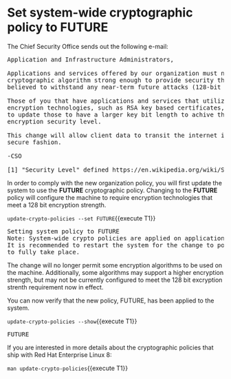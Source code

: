 # Set system-wide cryptographic policy to FUTURE

The Chief Security Office sends out the following e-mail:
<pre class="file">
Application and Infrastructure Administrators,

Applications and services offered by our organization must now use a
cryptographic algorithm strong enough to provide security that is
believed to withstand any near-term future attacks (128-bit security)[1].

Those of you that have applications and services that utilize asymetric
encryption technologies, such as RSA key based certificates, may need
to update those to have a larger key bit length to achive this new 
encryption security level.

This change will allow client data to transit the internet in a more
secure fashion.

-CSO

[1] "Security Level" defined https://en.wikipedia.org/wiki/Security_level
</pre>


In order to comply with the new organization policy, you will first update
the system to use the **FUTURE** cryptographic policy.  Changing to the
**FUTURE** policy will configure the machine to require encryption technologies
that meet a 128 bit encryption strength.  


`update-crypto-policies --set FUTURE`{{execute T1}}

<pre class="file">
Setting system policy to FUTURE
Note: System-wide crypto policies are applied on application start-up.
It is recommended to restart the system for the change to policies
to fully take place.
</pre>
The change will no longer permit some encryption algorithms to be used on the 
machine.  Additionally, some algorithms may support a higher encryption 
strength, but may not be currently configured to meet the 128 bit excryption 
strenth requirement now in effect.

You can now verify that the new policy, FUTURE, has been applied to the system.    

`update-crypto-policies --show`{{execute T1}}

<pre class="file">
FUTURE
</pre>

If you are interested in more details about the cryptographic policies that
ship with Red Hat Enterprise Linux 8:    

`man update-crypto-policies`{{execute T1}}
